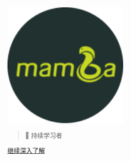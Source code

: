 <!-- _coverpage.md -->
<html>
<img src="./static/image/logo.png" width="260px" height="260px">
<div style="display: flex; align-content:center; justify-content: center;">


</div>
</html>

> :100:
> 持续学习者


[继续深入了解](/README.md)